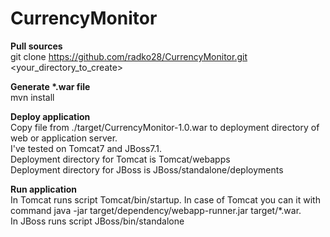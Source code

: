 # CurrencyMonitor

<b>Pull sources </b>
<br>git clone https://github.com/radko28/CurrencyMonitor.git <your_directory_to_create>

<b>Generate *.war file</b>
<br>mvn install

<b>Deploy application</b>
<br>Copy file from ./target/CurrencyMonitor-1.0.war to deployment directory of web or application server.
<br>I've tested on Tomcat7 and JBoss7.1.
<br>Deployment directory for Tomcat is Tomcat/webapps
<br>Deployment directory for JBoss is JBoss/standalone/deployments

<b>Run application</b>
<br>In Tomcat runs script Tomcat/bin/startup. In case of Tomcat you can it with command 
java -jar target/dependency/webapp-runner.jar target/*.war.
<br>In JBoss runs script JBoss/bin/standalone

